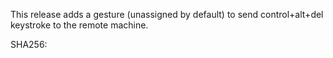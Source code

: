 This release adds a gesture (unassigned by default) to send control+alt+del keystroke to the remote machine.

SHA256: 